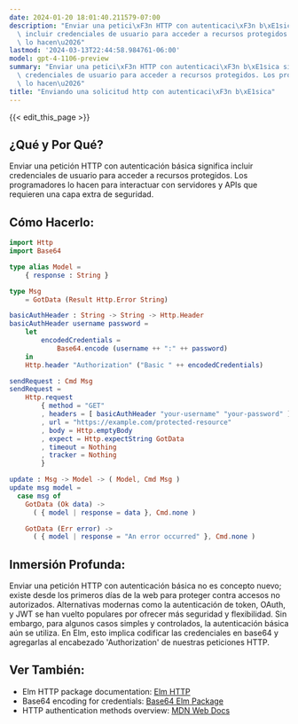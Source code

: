 ```yaml
---
date: 2024-01-20 18:01:40.211579-07:00
description: "Enviar una petici\xF3n HTTP con autenticaci\xF3n b\xE1sica significa\
  \ incluir credenciales de usuario para acceder a recursos protegidos. Los programadores\
  \ lo hacen\u2026"
lastmod: '2024-03-13T22:44:58.984761-06:00'
model: gpt-4-1106-preview
summary: "Enviar una petici\xF3n HTTP con autenticaci\xF3n b\xE1sica significa incluir\
  \ credenciales de usuario para acceder a recursos protegidos. Los programadores\
  \ lo hacen\u2026"
title: "Enviando una solicitud http con autenticaci\xF3n b\xE1sica"
---
```


{{< edit_this_page >}}

## ¿Qué y Por Qué?
Enviar una petición HTTP con autenticación básica significa incluir credenciales de usuario para acceder a recursos protegidos. Los programadores lo hacen para interactuar con servidores y APIs que requieren una capa extra de seguridad.

## Cómo Hacerlo:
```Elm
import Http
import Base64

type alias Model =
    { response : String }

type Msg
    = GotData (Result Http.Error String)

basicAuthHeader : String -> String -> Http.Header
basicAuthHeader username password =
    let
        encodedCredentials =
            Base64.encode (username ++ ":" ++ password)
    in
    Http.header "Authorization" ("Basic " ++ encodedCredentials)

sendRequest : Cmd Msg
sendRequest =
    Http.request
        { method = "GET"
        , headers = [ basicAuthHeader "your-username" "your-password" ]
        , url = "https://example.com/protected-resource"
        , body = Http.emptyBody
        , expect = Http.expectString GotData
        , timeout = Nothing
        , tracker = Nothing
        }

update : Msg -> Model -> ( Model, Cmd Msg )
update msg model =
  case msg of
    GotData (Ok data) ->
      ( { model | response = data }, Cmd.none )

    GotData (Err error) ->
      ( { model | response = "An error occurred" }, Cmd.none )
```

## Inmersión Profunda:
Enviar una petición HTTP con autenticación básica no es concepto nuevo; existe desde los primeros días de la web para proteger contra accesos no autorizados. Alternativas modernas como la autenticación de token, OAuth, y JWT se han vuelto populares por ofrecer más seguridad y flexibilidad. Sin embargo, para algunos casos simples y controlados, la autenticación básica aún se utiliza. En Elm, esto implica codificar las credenciales en base64 y agregarlas al encabezado 'Authorization' de nuestras peticiones HTTP.

## Ver También:
- Elm HTTP package documentation: [Elm HTTP](https://package.elm-lang.org/packages/elm/http/latest/)
- Base64 encoding for credentials: [Base64 Elm Package](https://package.elm-lang.org/packages/truqu/elm-base64/latest/)
- HTTP authentication methods overview: [MDN Web Docs](https://developer.mozilla.org/en-US/docs/Web/HTTP/Authentication)
